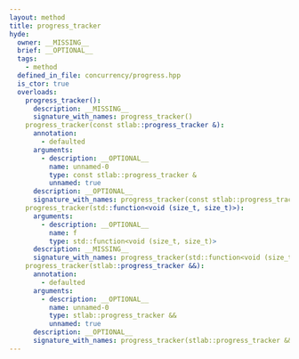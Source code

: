 ```yaml
---
layout: method
title: progress_tracker
hyde:
  owner: __MISSING__
  brief: __OPTIONAL__
  tags:
    - method
  defined_in_file: concurrency/progress.hpp
  is_ctor: true
  overloads:
    progress_tracker():
      description: __MISSING__
      signature_with_names: progress_tracker()
    progress_tracker(const stlab::progress_tracker &):
      annotation:
        - defaulted
      arguments:
        - description: __OPTIONAL__
          name: unnamed-0
          type: const stlab::progress_tracker &
          unnamed: true
      description: __OPTIONAL__
      signature_with_names: progress_tracker(const stlab::progress_tracker &)
    progress_tracker(std::function<void (size_t, size_t)>):
      arguments:
        - description: __OPTIONAL__
          name: f
          type: std::function<void (size_t, size_t)>
      description: __MISSING__
      signature_with_names: progress_tracker(std::function<void (size_t, size_t)> f)
    progress_tracker(stlab::progress_tracker &&):
      annotation:
        - defaulted
      arguments:
        - description: __OPTIONAL__
          name: unnamed-0
          type: stlab::progress_tracker &&
          unnamed: true
      description: __OPTIONAL__
      signature_with_names: progress_tracker(stlab::progress_tracker &&)
---
```

